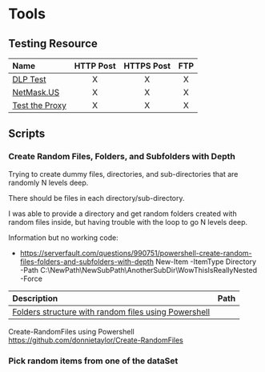 # Tools

## Testing Resource 

| Name   | HTTP Post | HTTPS Post | FTP |
| :-- |:--: | :--:| :--: |
|[DLP Test](https://dlptest.com/)| X | X | X |
|[NetMask.US](http://www.netmask.us/dlptest)| X | X | X |
|[Test the Proxy](http://www.testtheproxy.com/)| X | X | X |

## Scripts

### Create Random Files, Folders, and Subfolders with Depth

Trying to create dummy files, directories, and sub-directories that are randomly N levels deep.

There should be files in each directory/sub-directory.

I was able to provide a directory and get random folders created with random files inside, but having trouble with the loop to go N levels deep.

Information but no working code:
 * https://serverfault.com/questions/990751/powershell-create-random-files-folders-and-subfolders-with-depth
 New-Item -ItemType Directory -Path C:\NewPath\NewSubPath\AnotherSubDir\WowThisIsReallyNested -Force
 

| Description| Path | 
| :-- | :-- |
|[Folders structure with random files using Powershell](https://social.technet.microsoft.com/wiki/contents/articles/37233.random-folders-structure-with-random-files-using-powershell.aspx)| [](https://github.com/bhdicaire/dataLossPrevention/blob/main/techniques/tools/randomStructure.ps)

Create-RandomFiles using Powershell
https://github.com/donnietaylor/Create-RandomFiles

### Pick random items from one of the dataSet
